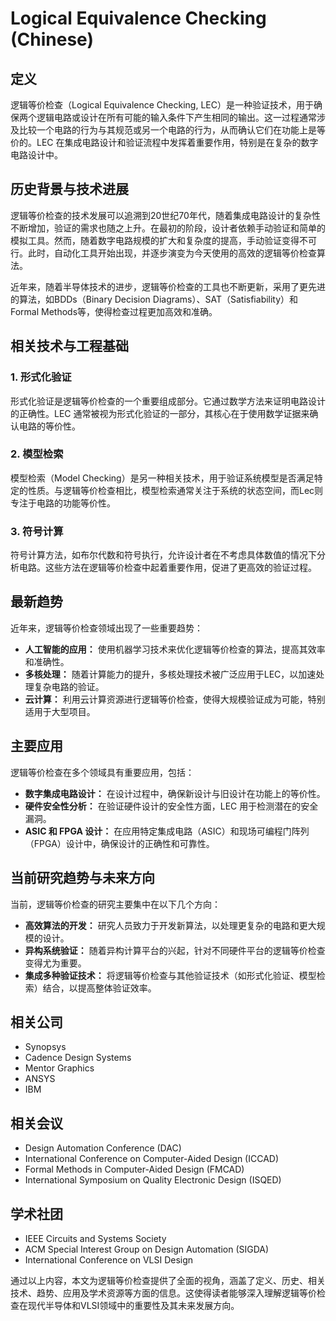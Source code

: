 # Logical Equivalence Checking (Chinese)

## 定义

逻辑等价检查（Logical Equivalence Checking, LEC）是一种验证技术，用于确保两个逻辑电路或设计在所有可能的输入条件下产生相同的输出。这一过程通常涉及比较一个电路的行为与其规范或另一个电路的行为，从而确认它们在功能上是等价的。LEC 在集成电路设计和验证流程中发挥着重要作用，特别是在复杂的数字电路设计中。

## 历史背景与技术进展

逻辑等价检查的技术发展可以追溯到20世纪70年代，随着集成电路设计的复杂性不断增加，验证的需求也随之上升。在最初的阶段，设计者依赖手动验证和简单的模拟工具。然而，随着数字电路规模的扩大和复杂度的提高，手动验证变得不可行。此时，自动化工具开始出现，并逐步演变为今天使用的高效的逻辑等价检查算法。

近年来，随着半导体技术的进步，逻辑等价检查的工具也不断更新，采用了更先进的算法，如BDDs（Binary Decision Diagrams）、SAT（Satisfiability）和Formal Methods等，使得检查过程更加高效和准确。

## 相关技术与工程基础

### 1. 形式化验证

形式化验证是逻辑等价检查的一个重要组成部分。它通过数学方法来证明电路设计的正确性。LEC 通常被视为形式化验证的一部分，其核心在于使用数学证据来确认电路的等价性。

### 2. 模型检索

模型检索（Model Checking）是另一种相关技术，用于验证系统模型是否满足特定的性质。与逻辑等价检查相比，模型检索通常关注于系统的状态空间，而Lec则专注于电路的功能等价性。

### 3. 符号计算

符号计算方法，如布尔代数和符号执行，允许设计者在不考虑具体数值的情况下分析电路。这些方法在逻辑等价检查中起着重要作用，促进了更高效的验证过程。

## 最新趋势

近年来，逻辑等价检查领域出现了一些重要趋势：

- **人工智能的应用：** 使用机器学习技术来优化逻辑等价检查的算法，提高其效率和准确性。
- **多核处理：** 随着计算能力的提升，多核处理技术被广泛应用于LEC，以加速处理复杂电路的验证。
- **云计算：** 利用云计算资源进行逻辑等价检查，使得大规模验证成为可能，特别适用于大型项目。

## 主要应用

逻辑等价检查在多个领域具有重要应用，包括：

- **数字集成电路设计：** 在设计过程中，确保新设计与旧设计在功能上的等价性。
- **硬件安全性分析：** 在验证硬件设计的安全性方面，LEC 用于检测潜在的安全漏洞。
- **ASIC 和 FPGA 设计：** 在应用特定集成电路（ASIC）和现场可编程门阵列（FPGA）设计中，确保设计的正确性和可靠性。

## 当前研究趋势与未来方向

当前，逻辑等价检查的研究主要集中在以下几个方向：

- **高效算法的开发：** 研究人员致力于开发新算法，以处理更复杂的电路和更大规模的设计。
- **异构系统验证：** 随着异构计算平台的兴起，针对不同硬件平台的逻辑等价检查变得尤为重要。
- **集成多种验证技术：** 将逻辑等价检查与其他验证技术（如形式化验证、模型检索）结合，以提高整体验证效率。

## 相关公司

- Synopsys
- Cadence Design Systems
- Mentor Graphics
- ANSYS
- IBM

## 相关会议

- Design Automation Conference (DAC)
- International Conference on Computer-Aided Design (ICCAD)
- Formal Methods in Computer-Aided Design (FMCAD)
- International Symposium on Quality Electronic Design (ISQED)

## 学术社团

- IEEE Circuits and Systems Society
- ACM Special Interest Group on Design Automation (SIGDA)
- International Conference on VLSI Design

通过以上内容，本文为逻辑等价检查提供了全面的视角，涵盖了定义、历史、相关技术、趋势、应用及学术资源等方面的信息。这使得读者能够深入理解逻辑等价检查在现代半导体和VLSI领域中的重要性及其未来发展方向。